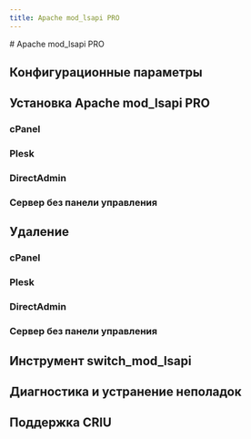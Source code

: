 ```yaml
---
title: Apache mod_lsapi PRO
---
```

<gtranslate-io>
# Apache mod_lsapi PRO

## Конфигурационные параметры

## Установка Apache mod_lsapi PRO

### cPanel

### Plesk

### DirectAdmin

### Сервер без панели управления

## Удаление

### cPanel

### Plesk

### DirectAdmin

### Сервер без панели управления

## Инструмент switch_mod_lsapi

## Диагностика и устранение неполадок

## Поддержка CRIU
</gtranslate-io>
